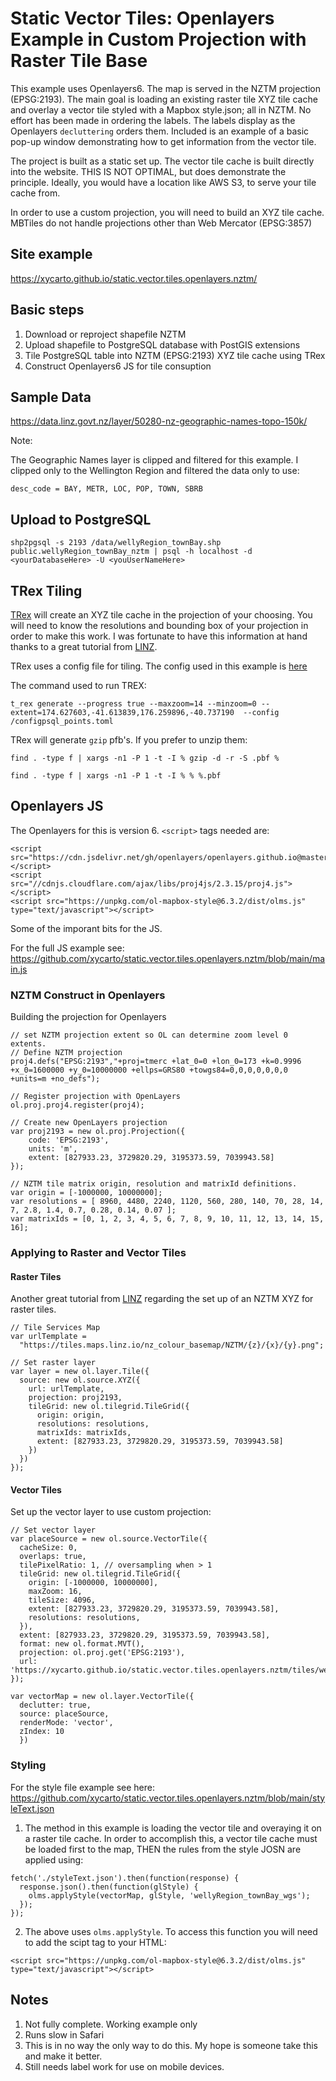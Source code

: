 # Static Vector Tiles: Openlayers Example in Custom Projection with Raster Tile Base

This example uses Openlayers6. The map is served in the NZTM projection (EPSG:2193).  The main goal is loading an existing raster tile XYZ tile cache and overlay a vector tile styled with a Mapbox style.json; all in NZTM. No effort has been made in ordering the labels. The labels display as the Openlayers `decluttering` orders them. Included is an example of a basic pop-up window demonstrating how to get information from the vector tile.

The project is built as a static set up.  The vector tile cache is built directly into the website. THIS IS NOT OPTIMAL, but does demonstrate the principle. Ideally, you would have a location like AWS S3, to serve your tile cache from.  

In order to use a custom projection, you will need to build an XYZ tile cache.  MBTiles do not handle projections other than Web Mercator (EPSG:3857)

## Site example 

https://xycarto.github.io/static.vector.tiles.openlayers.nztm/

## Basic steps

1. Download or reproject shapefile NZTM
2. Upload shapefile to PostgreSQL database with PostGIS extensions
3. Tile PostgreSQL table into NZTM (EPSG:2193) XYZ tile cache using TRex
4. Construct Openlayers6 JS for tile consuption

## Sample Data

https://data.linz.govt.nz/layer/50280-nz-geographic-names-topo-150k/

Note:

The Geographic Names layer is clipped and filtered for this example. I clipped only to the Wellington Region and filtered the data only to use:

```
desc_code = BAY, METR, LOC, POP, TOWN, SBRB
```

## Upload to PostgreSQL

```shp2pgsql -s 2193 /data/wellyRegion_townBay.shp public.wellyRegion_townBay_nztm | psql -h localhost -d <yourDatabaseHere> -U <youUserNameHere>```

## TRex Tiling

[TRex](https://t-rex.tileserver.ch) will create an XYZ tile cache in the projection of your choosing.  You will need to know the resolutions and bounding box of your projection in order to make this work. I was fortunate to have this information at hand thanks to a great tutorial from [LINZ](https://www.linz.govt.nz/data/linz-data-service/guides-and-documentation/nztm2000-map-tile-service-schema). 

TRex uses a config file for tiling.  The config used in this example is [here](https://github.com/xycarto/static.vector.tiles.openlayers.nztm/blob/main/config/configpsql_points.toml)

The command used to run TREX:

```
t_rex generate --progress true --maxzoom=14 --minzoom=0 --extent=174.627603,-41.613839,176.259896,-40.737190  --config /configpsql_points.toml
```


TRex will generate `gzip` pfb's.  If you prefer to unzip them:


```find . -type f | xargs -n1 -P 1 -t -I % gzip -d -r -S .pbf %```

```find . -type f | xargs -n1 -P 1 -t -I % % %.pbf```

## Openlayers JS

The Openlayers for this is version 6.  `<script>` tags needed are:

```
<script src="https://cdn.jsdelivr.net/gh/openlayers/openlayers.github.io@master/en/v6.5.0/build/ol.js"></script>
<script src="//cdnjs.cloudflare.com/ajax/libs/proj4js/2.3.15/proj4.js"></script>
<script src="https://unpkg.com/ol-mapbox-style@6.3.2/dist/olms.js" type="text/javascript"></script>
```


Some of the imporant bits for the JS. 

For the full JS example see: https://github.com/xycarto/static.vector.tiles.openlayers.nztm/blob/main/main.js

### NZTM Construct in Openlayers

Building the projection for Openlayers

```
// set NZTM projection extent so OL can determine zoom level 0 extents.
// Define NZTM projection
proj4.defs("EPSG:2193","+proj=tmerc +lat_0=0 +lon_0=173 +k=0.9996 +x_0=1600000 +y_0=10000000 +ellps=GRS80 +towgs84=0,0,0,0,0,0,0 +units=m +no_defs");

// Register projection with OpenLayers
ol.proj.proj4.register(proj4);

// Create new OpenLayers projection
var proj2193 = new ol.proj.Projection({
	code: 'EPSG:2193',
	units: 'm',
	extent: [827933.23, 3729820.29, 3195373.59, 7039943.58]
});

// NZTM tile matrix origin, resolution and matrixId definitions.
var origin = [-1000000, 10000000];
var resolutions = [ 8960, 4480, 2240, 1120, 560, 280, 140, 70, 28, 14, 7, 2.8, 1.4, 0.7, 0.28, 0.14, 0.07 ];
var matrixIds = [0, 1, 2, 3, 4, 5, 6, 7, 8, 9, 10, 11, 12, 13, 14, 15, 16];
```


### Applying to Raster and Vector Tiles

#### Raster Tiles

Another great tutorial from [LINZ](https://www.linz.govt.nz/data/linz-data-service/guides-and-documentation/using-lds-xyz-services-in-openlayers) regarding the set up of an NZTM XYZ for raster tiles. 

```
// Tile Services Map
var urlTemplate =
  "https://tiles.maps.linz.io/nz_colour_basemap/NZTM/{z}/{x}/{y}.png";

// Set raster layer
var layer = new ol.layer.Tile({
  source: new ol.source.XYZ({
    url: urlTemplate,
    projection: proj2193,
    tileGrid: new ol.tilegrid.TileGrid({
      origin: origin,
      resolutions: resolutions,
      matrixIds: matrixIds,
      extent: [827933.23, 3729820.29, 3195373.59, 7039943.58]
    })
  })
});
```

#### Vector Tiles

Set up the vector layer to use custom projection: 

```
// Set vector layer
var placeSource = new ol.source.VectorTile({
  cacheSize: 0,
  overlaps: true,
  tilePixelRatio: 1, // oversampling when > 1
  tileGrid: new ol.tilegrid.TileGrid({ 
    origin: [-1000000, 10000000],
    maxZoom: 16,
    tileSize: 4096,
    extent: [827933.23, 3729820.29, 3195373.59, 7039943.58],
    resolutions: resolutions,
  }),
  extent: [827933.23, 3729820.29, 3195373.59, 7039943.58],
  format: new ol.format.MVT(),
  projection: ol.proj.get('EPSG:2193'),
  url: 'https://xycarto.github.io/static.vector.tiles.openlayers.nztm/tiles/wellyRegion_townBay_nztm/{z}/{x}/{y}.pbf'
});

var vectorMap = new ol.layer.VectorTile({
  declutter: true,
  source: placeSource,
  renderMode: 'vector',
  zIndex: 10
  })
```


### Styling

For the style file example see here: https://github.com/xycarto/static.vector.tiles.openlayers.nztm/blob/main/styleText.json

1. The method in this example is loading the vector tile and overaying it on a raster tile cache.  In order to accomplish this, a vector tile cache must be loaded first to the map, THEN the rules from the style JOSN are applied using:

```
fetch('./styleText.json').then(function(response) {
  response.json().then(function(glStyle) {
    olms.applyStyle(vectorMap, glStyle, 'wellyRegion_townBay_wgs');
  });
});
```


2. The above uses `olms.applyStyle`. To access this function you will need to add the scipt tag to your HTML:

```<script src="https://unpkg.com/ol-mapbox-style@6.3.2/dist/olms.js" type="text/javascript"></script>```

## Notes

1. Not fully complete. Working example only
2. Runs slow in Safari
3. This is in no way the only way to do this. My hope is someone take this and make it better.
4. Still needs label work for use on mobile devices.